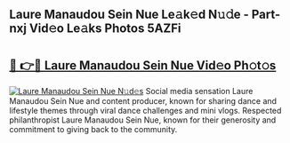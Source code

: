 ## Laure Manaudou Sein Nue Le𝚊k𝚎d N𝚞𝚍e - Part-nxj Vid𝚎o Le𝚊ks Photos 5AZFi

# <h2><a href="http://fb7iucg.evod.top/?m=Laure+Manaudou+Sein+Nue">🔗 👉🔴 Laure Manaudou Sein Nue Vid𝚎o Ph𝚘t𝚘s</a></h2>

[![Laure Manaudou Sein Nue N𝚞d𝚎s](https://i.imgur.com/8V9OHl7.gif)](http://fb7iucg.evod.top/?m=Laure+Manaudou+Sein+Nue)
Social media sensation Laure Manaudou Sein Nue and content producer, known for sharing dance and lifestyle themes through viral dance challenges and mini vlogs. Respected philanthropist Laure Manaudou Sein Nue, known for their generosity and commitment to giving back to the community. 
